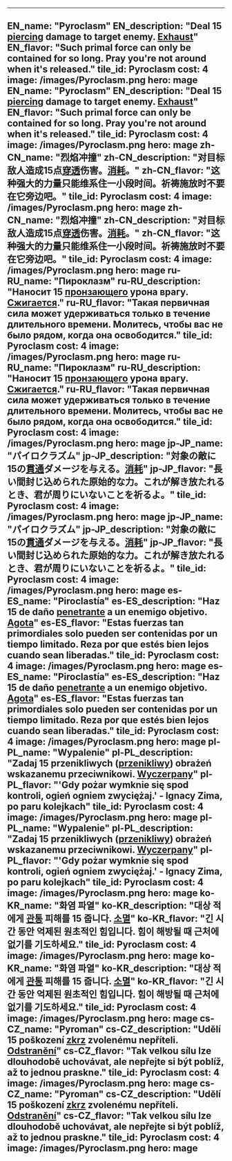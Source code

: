 ---

EN_name: "Pyroclasm"
EN_description: "Deal 15 <u>piercing</u> damage to target enemy.  <u>Exhaust</u>"
EN_flavor: "Such primal force can only be contained for so long. Pray you're not around when it's released."
tile_id: Pyroclasm
cost: 4
image: /images/Pyroclasm.png
hero: mage
EN_name: "Pyroclasm"
EN_description: "Deal 15 <u>piercing</u> damage to target enemy.  <u>Exhaust</u>"
EN_flavor: "Such primal force can only be contained for so long. Pray you're not around when it's released."
tile_id: Pyroclasm
cost: 4
image: /images/Pyroclasm.png
hero: mage
zh-CN_name: "烈焰冲撞"
zh-CN_description: "对目标敌人造成15点<u>穿透</u>伤害。<u>消耗</u>。"
zh-CN_flavor: "这种强大的力量只能维系住一小段时间。祈祷施放时不要在它旁边吧。"
tile_id: Pyroclasm
cost: 4
image: /images/Pyroclasm.png
hero: mage
zh-CN_name: "烈焰冲撞"
zh-CN_description: "对目标敌人造成15点<u>穿透</u>伤害。<u>消耗</u>。"
zh-CN_flavor: "这种强大的力量只能维系住一小段时间。祈祷施放时不要在它旁边吧。"
tile_id: Pyroclasm
cost: 4
image: /images/Pyroclasm.png
hero: mage
ru-RU_name: "Пироклазм"
ru-RU_description: "Наносит 15 <u>пронзающего</u> урона врагу. <u>Сжигается</u>."
ru-RU_flavor: "Такая первичная сила может удерживаться только в течение длительного времени. Молитесь, чтобы вас не было рядом, когда она освободится."
tile_id: Pyroclasm
cost: 4
image: /images/Pyroclasm.png
hero: mage
ru-RU_name: "Пироклазм"
ru-RU_description: "Наносит 15 <u>пронзающего</u> урона врагу. <u>Сжигается</u>."
ru-RU_flavor: "Такая первичная сила может удерживаться только в течение длительного времени. Молитесь, чтобы вас не было рядом, когда она освободится."
tile_id: Pyroclasm
cost: 4
image: /images/Pyroclasm.png
hero: mage
jp-JP_name: "パイロクラズム"
jp-JP_description: "対象の敵に15の<u>貫通</u>ダメージを与える。<u>消耗</u>"
jp-JP_flavor: "長い間封じ込められた原始的な力。これが解き放たれるとき、君が周りにいないことを祈るよ。"
tile_id: Pyroclasm
cost: 4
image: /images/Pyroclasm.png
hero: mage
jp-JP_name: "パイロクラズム"
jp-JP_description: "対象の敵に15の<u>貫通</u>ダメージを与える。<u>消耗</u>"
jp-JP_flavor: "長い間封じ込められた原始的な力。これが解き放たれるとき、君が周りにいないことを祈るよ。"
tile_id: Pyroclasm
cost: 4
image: /images/Pyroclasm.png
hero: mage
es-ES_name: "Piroclastía"
es-ES_description: "Haz 15 de daño <u>penetrante</u> a un enemigo objetivo. <u>Agota</u>"
es-ES_flavor: "Estas fuerzas tan primordiales solo pueden ser contenidas por un tiempo limitado. Reza por que estés bien lejos cuando sean liberadas."
tile_id: Pyroclasm
cost: 4
image: /images/Pyroclasm.png
hero: mage
es-ES_name: "Piroclastía"
es-ES_description: "Haz 15 de daño <u>penetrante</u> a un enemigo objetivo. <u>Agota</u>"
es-ES_flavor: "Estas fuerzas tan primordiales solo pueden ser contenidas por un tiempo limitado. Reza por que estés bien lejos cuando sean liberadas."
tile_id: Pyroclasm
cost: 4
image: /images/Pyroclasm.png
hero: mage
pl-PL_name: "Wypalenie"
pl-PL_description: "Zadaj 15 przenikliwych (<u>przenikliwy</u>) obrażeń wskazanemu przeciwnikowi. <u>Wyczerpany</u>"
pl-PL_flavor: "'Gdy pożar wymknie się spod kontroli, ogień ogniem zwyciężaj.' - Ignacy Zima, po paru kolejkach"
tile_id: Pyroclasm
cost: 4
image: /images/Pyroclasm.png
hero: mage
pl-PL_name: "Wypalenie"
pl-PL_description: "Zadaj 15 przenikliwych (<u>przenikliwy</u>) obrażeń wskazanemu przeciwnikowi. <u>Wyczerpany</u>"
pl-PL_flavor: "'Gdy pożar wymknie się spod kontroli, ogień ogniem zwyciężaj.' - Ignacy Zima, po paru kolejkach"
tile_id: Pyroclasm
cost: 4
image: /images/Pyroclasm.png
hero: mage
ko-KR_name: "화염 파열"
ko-KR_description: "대상 적에게 <u>관통</u> 피해를 15 줍니다. <u>소멸</u>"
ko-KR_flavor: "긴 시간 동안 억제된 원초적인 힘입니다. 힘이 해방될 때 근처에 없기를 기도하세요."
tile_id: Pyroclasm
cost: 4
image: /images/Pyroclasm.png
hero: mage
ko-KR_name: "화염 파열"
ko-KR_description: "대상 적에게 <u>관통</u> 피해를 15 줍니다. <u>소멸</u>"
ko-KR_flavor: "긴 시간 동안 억제된 원초적인 힘입니다. 힘이 해방될 때 근처에 없기를 기도하세요."
tile_id: Pyroclasm
cost: 4
image: /images/Pyroclasm.png
hero: mage
cs-CZ_name: "Pyroman"
cs-CZ_description: "Udělí 15 poškození <u>zkrz</u> zvolenému nepříteli. <u>Odstranění</u>"
cs-CZ_flavor: "Tak velkou sílu lze dlouhodobě uchovávat, ale nepřejte si být poblíž, až to jednou praskne."
tile_id: Pyroclasm
cost: 4
image: /images/Pyroclasm.png
hero: mage
cs-CZ_name: "Pyroman"
cs-CZ_description: "Udělí 15 poškození <u>zkrz</u> zvolenému nepříteli. <u>Odstranění</u>"
cs-CZ_flavor: "Tak velkou sílu lze dlouhodobě uchovávat, ale nepřejte si být poblíž, až to jednou praskne."
tile_id: Pyroclasm
cost: 4
image: /images/Pyroclasm.png
hero: mage
---